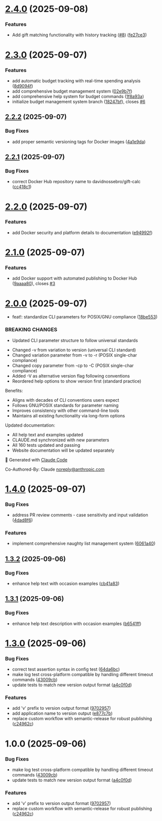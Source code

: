 # [2.4.0](https://github.com/gift-calc/gift-calc/compare/v2.3.0...v2.4.0) (2025-09-08)


### Features

* Add gift matching functionality with history tracking ([#8](https://github.com/gift-calc/gift-calc/issues/8)) ([fe27ce3](https://github.com/gift-calc/gift-calc/commit/fe27ce3b6cab4576b68671b37b0dc959904f905d))

# [2.3.0](https://github.com/gift-calc/gift-calc/compare/v2.2.2...v2.3.0) (2025-09-07)


### Features

* add automatic budget tracking with real-time spending analysis ([8d9094f](https://github.com/gift-calc/gift-calc/commit/8d9094f0ebbdde204ce00e0199c13d8641947444))
* add comprehensive budget management system ([02e9b7f](https://github.com/gift-calc/gift-calc/commit/02e9b7f1d0260b6999c0e180d0a8793055961bc3))
* add comprehensive help system for budget commands ([1f8a93a](https://github.com/gift-calc/gift-calc/commit/1f8a93a1741a84004aa20e1cbe4b879970058056))
* initialize budget management system branch ([18247bf](https://github.com/gift-calc/gift-calc/commit/18247bfd3565f1ad6216cd9a90b736bbcc5cf5f5)), closes [#6](https://github.com/gift-calc/gift-calc/issues/6)

## [2.2.2](https://github.com/gift-calc/gift-calc/compare/v2.2.1...v2.2.2) (2025-09-07)


### Bug Fixes

* add proper semantic versioning tags for Docker images ([4a1e9da](https://github.com/gift-calc/gift-calc/commit/4a1e9dae407adf9d2d0060a0edc870ecf9b7fc66))

## [2.2.1](https://github.com/gift-calc/gift-calc/compare/v2.2.0...v2.2.1) (2025-09-07)


### Bug Fixes

* correct Docker Hub repository name to davidnossebro/gift-calc ([cc418c1](https://github.com/gift-calc/gift-calc/commit/cc418c1be8a829122679a6c799ead4a1bc0a7734))

# [2.2.0](https://github.com/gift-calc/gift-calc/compare/v2.1.0...v2.2.0) (2025-09-07)


### Features

* add Docker security and platform details to documentation ([e94992f](https://github.com/gift-calc/gift-calc/commit/e94992fdd9e68829bd3322247eb3834e967b6518))

# [2.1.0](https://github.com/gift-calc/gift-calc/compare/v2.0.0...v2.1.0) (2025-09-07)


### Features

* add Docker support with automated publishing to Docker Hub ([9aaaa80](https://github.com/gift-calc/gift-calc/commit/9aaaa80a24c4c547b37a36860076c6426c389a8f)), closes [#3](https://github.com/gift-calc/gift-calc/issues/3)

# [2.0.0](https://github.com/gift-calc/gift-calc/compare/v1.4.0...v2.0.0) (2025-09-07)


* feat!: standardize CLI parameters for POSIX/GNU compliance ([18be553](https://github.com/gift-calc/gift-calc/commit/18be553e1bb992a773645d67a7dbceefc1026185))


### BREAKING CHANGES

* Updated CLI parameter structure to follow universal standards

- Changed -v from variation to version (universal CLI standard)
- Changed variation parameter from -v to -r (POSIX single-char compliance)
- Changed copy parameter from -cp to -C (POSIX single-char compliance)
- Added -V as alternative version flag following conventions
- Reordered help options to show version first (standard practice)

Benefits:
- Aligns with decades of CLI conventions users expect
- Follows GNU/POSIX standards for parameter naming
- Improves consistency with other command-line tools
- Maintains all existing functionality via long-form options

Updated documentation:
- All help text and examples updated
- CLAUDE.md synchronized with new parameters
- All 160 tests updated and passing
- Website documentation will be updated separately

🤖 Generated with [Claude Code](https://claude.ai/code)

Co-Authored-By: Claude <noreply@anthropic.com>

# [1.4.0](https://github.com/gift-calc/gift-calc/compare/v1.3.2...v1.4.0) (2025-09-07)


### Bug Fixes

* address PR review comments - case sensitivity and input validation ([4dad8f6](https://github.com/gift-calc/gift-calc/commit/4dad8f63cc1ec220fd6c1d29598d7524d7710a38))


### Features

* implement comprehensive naughty list management system ([6061a40](https://github.com/gift-calc/gift-calc/commit/6061a40eef0d345425aa1eff2a4a7211cd8a35d2))

## [1.3.2](https://github.com/gift-calc/gift-calc/compare/v1.3.1...v1.3.2) (2025-09-06)


### Bug Fixes

* enhance help text with occasion examples ([cb41a83](https://github.com/gift-calc/gift-calc/commit/cb41a833e4ca7ed4cea4ca924244e513f6d4ec42))

## [1.3.1](https://github.com/gift-calc/gift-calc/compare/v1.3.0...v1.3.1) (2025-09-06)


### Bug Fixes

* enhance help text description with occasion examples ([b6541ff](https://github.com/gift-calc/gift-calc/commit/b6541ffb86cf403931b508cec99826dff9ae9733))

# [1.3.0](https://github.com/gift-calc/gift-calc/compare/v1.2.1...v1.3.0) (2025-09-06)


### Bug Fixes

* correct test assertion syntax in config test ([64da6bc](https://github.com/gift-calc/gift-calc/commit/64da6bcd43551b013b7c7a482d7a2d23d891608f))
* make log test cross-platform compatible by handling different timeout commands ([43009cb](https://github.com/gift-calc/gift-calc/commit/43009cbc1d524d5d31e179d605f7b41feb08516a))
* update tests to match new version output format ([a4c0f0d](https://github.com/gift-calc/gift-calc/commit/a4c0f0d9ffbee2cdafd166b90e0f13c7810bc7ed))


### Features

* add 'v' prefix to version output format ([9702957](https://github.com/gift-calc/gift-calc/commit/97029578662f8071e28fdfdef8c6c297cc710e62))
* add application name to version output ([e877c7b](https://github.com/gift-calc/gift-calc/commit/e877c7b45918b9cbb128dbd55f8203457625bae1))
* replace custom workflow with semantic-release for robust publishing ([c24962c](https://github.com/gift-calc/gift-calc/commit/c24962c4f9759d5e822295ab50b22f982759a3ae))

# 1.0.0 (2025-09-06)


### Bug Fixes

* make log test cross-platform compatible by handling different timeout commands ([43009cb](https://github.com/gift-calc/gift-calc/commit/43009cbc1d524d5d31e179d605f7b41feb08516a))
* update tests to match new version output format ([a4c0f0d](https://github.com/gift-calc/gift-calc/commit/a4c0f0d9ffbee2cdafd166b90e0f13c7810bc7ed))


### Features

* add 'v' prefix to version output format ([9702957](https://github.com/gift-calc/gift-calc/commit/97029578662f8071e28fdfdef8c6c297cc710e62))
* replace custom workflow with semantic-release for robust publishing ([c24962c](https://github.com/gift-calc/gift-calc/commit/c24962c4f9759d5e822295ab50b22f982759a3ae))

